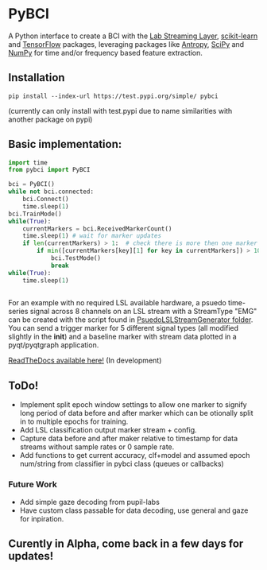 # PyBCI
A Python interface to create a BCI with the [Lab Streaming Layer](https://github.com/sccn/labstreaminglayer), [scikit-learn](https://scikit-learn.org/stable/#) and [TensorFlow](https://www.tensorflow.org/install) packages, leveraging packages like [Antropy](https://github.com/raphaelvallat/antropy), [SciPy](https://scipy.org/) and [NumPy](https://numpy.org/) for time and/or frequency based feature extraction.

## Installation
```
pip install --index-url https://test.pypi.org/simple/ pybci
```
(currently can only install with test.pypi due to name similarities with another package on pypi)

## Basic implementation:

```python
import time
from pybci import PyBCI

bci = PyBCI()
while not bci.connected:
    bci.Connect()
    time.sleep(1)
bci.TrainMode()
while(True):
    currentMarkers = bci.ReceivedMarkerCount()
    time.sleep(1) # wait for marker updates
    if len(currentMarkers) > 1:  # check there is more then one marker type received
        if min([currentMarkers[key][1] for key in currentMarkers]) > 10:
            bci.TestMode()
            break 
while(True):
    time.sleep(1)
     
```
For an example with no required LSL available hardware, a psuedo time-series signal across 8 channels on an LSL stream with a StreamType "EMG" can be created with the script found in [PsuedoLSLStreamGenerator folder](https://github.com/LMBooth/pybci/blob/main/pybci/Examples/PsuedoLSLStreamGenerator/mainSend.py). You can send a trigger marker for 5 different signal types (all modified slightly in the __init__) and a baseline marker with stream data plotted in a pyqt/pyqtgraph application.


[ReadTheDocs available here!](https://pybci.readthedocs.io/en/latest/) (In development)


## ToDo!
- Implement split epoch window settings to allow one marker to signify long period of data before and after marker which can be otionally split in to multiple epochs for training.
- Add LSL classification output marker stream + config.
- Capture data before and after maker relative to timestamp for data streams without sample rates or 0 sample rate.
- Add functions to get current accuracy, clf+model and assumed epoch num/string from classifier in pybci class (queues or callbacks)
### Future Work
- Add simple gaze decoding from pupil-labs
- Have custom class passable for data decoding, use general and gaze for inpiration. 
## Curently in Alpha, come back in a few days for updates!
